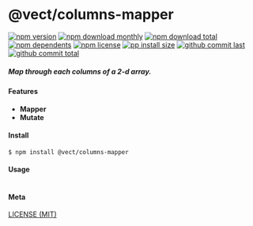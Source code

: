# @vect/columns-mapper

[![npm version][badge-npm-version]][url-npm]
[![npm download monthly][badge-npm-download-monthly]][url-npm]
[![npm download total][badge-npm-download-total]][url-npm]
[![npm dependents][badge-npm-dependents]][url-github]
[![npm license][badge-npm-license]][url-npm]
[![pp install size][badge-pp-install-size]][url-pp]
[![github commit last][badge-github-last-commit]][url-github]
[![github commit total][badge-github-commit-count]][url-github]

[//]: <> (Shields)
[badge-npm-version]: https://flat.badgen.net/npm/v/@vect/columns-mapper
[badge-npm-download-monthly]: https://flat.badgen.net/npm/dm/@vect/columns-mapper
[badge-npm-download-total]:https://flat.badgen.net/npm/dt/@vect/columns-mapper
[badge-npm-dependents]: https://flat.badgen.net/npm/dependents/@vect/columns-mapper
[badge-npm-license]: https://flat.badgen.net/npm/license/@vect/columns-mapper
[badge-pp-install-size]: https://flat.badgen.net/packagephobia/install/@vect/columns-mapper
[badge-github-last-commit]: https://flat.badgen.net/github/last-commit/hoyeungw/vect
[badge-github-commit-count]: https://flat.badgen.net/github/commits/hoyeungw/vect

[//]: <> (Link)
[url-npm]: https://npmjs.org/package/@vect/columns-mapper
[url-pp]: https://packagephobia.now.sh/result?p=@vect/columns-mapper
[url-github]: https://github.com/hoyeungw/vect

##### Map through each columns of a 2-d array.

#### Features

- **Mapper**
- **Mutate**

#### Install
```console
$ npm install @vect/columns-mapper
```

#### Usage
```js
```

#### Meta
[LICENSE (MIT)](LICENSE)
